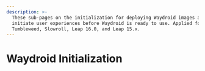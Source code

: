 ```yaml
---
description: >-
  These sub-pages on the initialization for deploying Waydroid images and
  initiate user experiences before Waydroid is ready to use. Applied for
  Tumbleweed, Slowroll, Leap 16.0, and Leap 15.x.
---
```


# Waydroid Initialization

